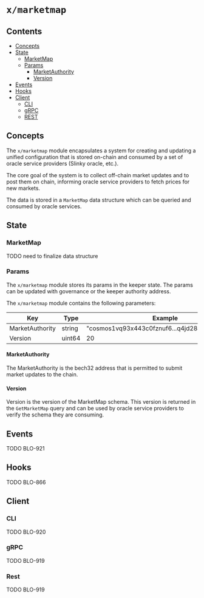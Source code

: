 # `x/marketmap`

## Contents

* [Concepts](#concepts)
* [State](#state)
    * [MarketMap](#marketmap)
    * [Params](#params)
      * [MarketAuthority](#marketauthority)
      * [Version](#version)
* [Events](#events)
* [Hooks](#hooks)
* [Client](#client)
    * [CLI](#cli)
    * [gRPC](#grpc)
    * [REST](#rest)

## Concepts 

The `x/marketmap` module encapsulates a system for creating and updating a unified configuration that is stored on-chain 
and consumed by a set of oracle service providers (Slinky oracle, etc.).

The core goal of the system is to collect off-chain market updates and to post them on chain, informing oracle service 
providers to fetch prices for new markets.

The data is stored in a `MarketMap` data structure which can be queried and consumed by oracle services.

## State

### MarketMap

TODO need to finalize data structure

### Params

The `x/marketmap` module stores its params in the keeper state.  The params can be updated with governance or the 
keeper authority address.

The `x/marketmap` module contains the following parameters:

| Key             | Type   | Example                                        |
|-----------------|--------|------------------------------------------------|
| MarketAuthority | string | "cosmos1vq93x443c0fznuf6...q4jd28ke6r46p999s0" |
| Version         | uint64 | 20                                             |

#### MarketAuthority

The MarketAuthority is the bech32 address that is permitted to submit market updates to the chain.

#### Version

Version is the version of the MarketMap schema. This version is returned in the `GetMarketMap` query and can be used
by oracle service providers to verify the schema they are consuming.

## Events

TODO BLO-921

## Hooks

TODO BLO-866

## Client

### CLI

TODO BLO-920

### gRPC

TODO BLO-919

### Rest

TODO BLO-919
